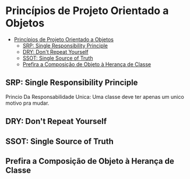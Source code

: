 # Princípios de Projeto Orientado a Objetos

- [Princípios de Projeto Orientado a Objetos](#princ%c3%adpios-de-projeto-orientado-a-objetos)
  - [SRP: Single Responsibility Principle](#srp-single-responsibility-principle)
  - [DRY: Don't Repeat Yourself](#dry-dont-repeat-yourself)
  - [SSOT: Single Source of Truth](#ssot-single-source-of-truth)
  - [Prefira a Composição de Objeto à Herança de Classe](#prefira-a-composi%c3%a7%c3%a3o-de-objeto-%c3%a0-heran%c3%a7a-de-classe)

## SRP: Single Responsibility Principle
Princio Da Responsabilidade Unica:
Uma classe deve ter apenas um unico motivo pra mudar.

## DRY: Don't Repeat Yourself

## SSOT: Single Source of Truth

## Prefira a Composição de Objeto à Herança de Classe
